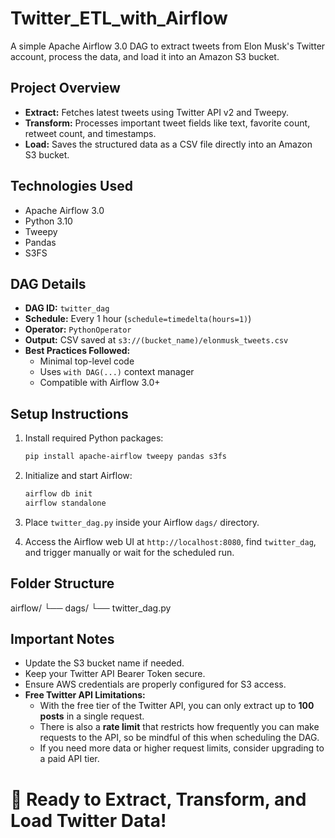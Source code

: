 # Twitter_ETL_with_Airflow

A simple Apache Airflow 3.0 DAG to extract tweets from Elon Musk's Twitter account, process the data, and load it into an Amazon S3 bucket.

## Project Overview

- **Extract:** Fetches latest tweets using Twitter API v2 and Tweepy.
- **Transform:** Processes important tweet fields like text, favorite count, retweet count, and timestamps.
- **Load:** Saves the structured data as a CSV file directly into an Amazon S3 bucket.

## Technologies Used

- Apache Airflow 3.0
- Python 3.10
- Tweepy
- Pandas
- S3FS

## DAG Details

- **DAG ID:** `twitter_dag`
- **Schedule:** Every 1 hour (`schedule=timedelta(hours=1)`)
- **Operator:** `PythonOperator`
- **Output:** CSV saved at `s3://(bucket_name)/elonmusk_tweets.csv`
- **Best Practices Followed:**
  - Minimal top-level code
  - Uses `with DAG(...)` context manager
  - Compatible with Airflow 3.0+

## Setup Instructions

1. Install required Python packages:
    ```bash
    pip install apache-airflow tweepy pandas s3fs
    ```

2. Initialize and start Airflow:
    ```bash
    airflow db init
    airflow standalone
    ```

3. Place `twitter_dag.py` inside your Airflow `dags/` directory.

4. Access the Airflow web UI at `http://localhost:8080`, find `twitter_dag`, and trigger manually or wait for the scheduled run.

## Folder Structure
airflow/ └── dags/ └── twitter_dag.py


## Important Notes

- Update the S3 bucket name if needed.
- Keep your Twitter API Bearer Token secure.
- Ensure AWS credentials are properly configured for S3 access.
- **Free Twitter API Limitations:**
  - With the free tier of the Twitter API, you can only extract up to **100 posts** in a single request.
  - There is also a **rate limit** that restricts how frequently you can make requests to the API, so be mindful of this when scheduling the DAG.
  - If you need more data or higher request limits, consider upgrading to a paid API tier.

# 🚀 Ready to Extract, Transform, and Load Twitter Data!

